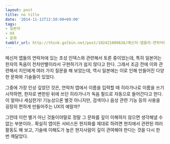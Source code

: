 ```yaml
---
layout: post
title: no title
date: '2014-11-12T12:50:00+09:00'
tags:
- 일본어
- UX
- 문화
tumblr_url: http://think.golbin.net/post/102421009636/메신저-앱들의-연락처에-있는-초성-인덱스와-관련해서-토론-중이었는데-특히-일본어는-한자의
---
```

메신저 앱들의 연락처에 있는 초성 인덱스와 관련해서 토론 중이었는데, 특히 일본어는 한자의 독음이 천차만별이라서 구현하기가 쉽지 않다고 한다. 그래서 조금 전에 이와 관련해서 지인에게 여러 가지 질문을 해 보았는데, 역시 일본에는 이로 인해 만들어진 다양한 문화와 기술들이 있었다.

그중에 가장 인상 깊었던 것은, 연락처 앱에서 이름을 입력할 때 히라가나로 이름을 쓰기 시작하면, 한자로 변한된 뒤에 쓰던 히라가나가 독음 필드로 자동으로 들어간다고 한다. 이 얼마나 세심한가! 기능상으론 별것 아니지만, 검색이나 음성 관련 기능 등의 사용을 굉장히 편하게 만들어주는 UX의 예랄까?

그런데 이런 별거 아닌 것들이야말로 정말 그 문화를 깊이 이해하지 않으면 생각해낼 수 없는 부분이라.. 확실히 앱이든 서비스든 현지화를 제대로 하려면 현지에서 관련된 여러 활동도 해 보고, 기술에 이해도가 높은 현지사람이 깊이 관여해야 한다는 것을 다시 한 번 깨달았다.
